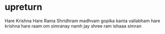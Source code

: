 # upreturn
Hare Krishna Hare Rama
Shridhram madhvam gopika kanta vallabham
hare krishna hare raam
om simranay namh 
jay shree ram 
ishaaa
simran